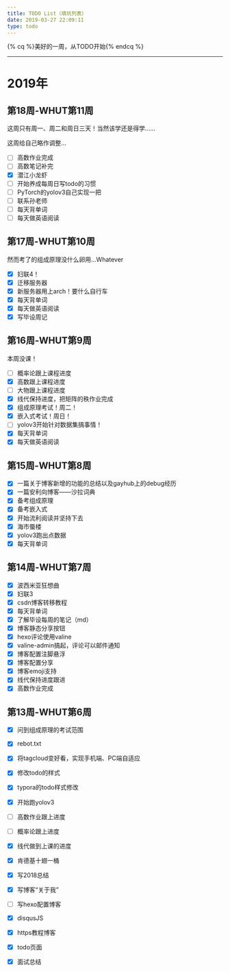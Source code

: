```yaml
---
title: TODO List（填坑列表）
date: 2019-03-27 22:09:11
type: todo
---
```


{% cq %}美好的一周，从TODO开始{% endcq %}

---

# 2019年

## 第18周-WHUT第11周

这周只有周一、周二和周日三天！当然该学还是得学……

这周给自己略作调整…

- [ ] 高数作业完成
- [ ] 高数笔记补完
- [x] 潜江小龙虾
- [ ] 开始养成每周日写todo的习惯
- [ ] PyTorch的yolov3自己实现一把
- [ ] 联系孙老师
- [ ] 每天背单词
- [ ] 每天做英语阅读

## 第17周-WHUT第10周

然而考了的组成原理没什么卵用…Whatever

- [x] 妇联4！
- [x] 迁移服务器
- [x] 新服务器用上arch！要什么自行车
- [x] 每天背单词
- [x] 每天做英语阅读
- [x] 写毕设周记

## 第16周-WHUT第9周

本周没课！

- [ ] 概率论跟上课程进度
- [x] 高数跟上课程进度
- [ ] 大物跟上课程进度
- [x] 线代保持进度，把矩阵的秩作业完成
- [x] 组成原理考试！周二！
- [x] 嵌入式考试！周日！
- [ ] yolov3开始针对数据集搞事情！
- [x] 每天背单词
- [x] 每天做英语阅读

## 第15周-WHUT第8周

- [x] 一篇关于博客新增的功能的总结以及gayhub上的debug经历
- [x] 一篇安利向博客——沙拉词典
- [x] 备考组成原理
- [x] 备考嵌入式
- [x] 开始流利阅读并坚持下去
- [x] 海市蜃楼
- [x] yolov3跑出点数据
- [x] 每天背单词

## 第14周-WHUT第7周

- [x] 波西米亚狂想曲
- [x] 妇联3
- [x] csdn博客转移教程
- [x] 每天背单词
- [x] 了解毕设每周的笔记（md）
- [x] 博客静态分享按钮
- [x] hexo评论使用valine
- [x] valine-admin搞起，评论可以邮件通知
- [x] 博客配置注脚悬浮
- [x] 博客配置分享
- [x] 博客emoji支持
- [x] 线代保持进度跟进
- [x] 高数作业完成

## 第13周-WHUT第6周

- [x] 问到组成原理的考试范围
- [x] rebot.txt
- [x] 将tagcloud变好看，实现手机端、PC端自适应
- [x] 修改todo的样式
- [x] typora的todo样式修改
- [x] 开始跑yolov3
- [ ] 高数作业跟上进度
- [ ] 概率论跟上进度
- [x] 线代做到上课的进度
- [x] 肯德基十翅一桶
- [x] 写2018总结
- [x] 写博客“关于我”
- [ ] 写hexo配置博客
- [x] disqusJS
- [x] https教程博客
- [x] todo页面
- [x] 面试总结




